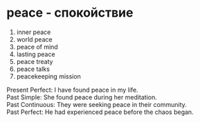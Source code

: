# peace - спокойствие

1. inner peace
2. world peace
3. peace of mind
4. lasting peace
5. peace treaty
6. peace talks
7. peacekeeping mission

Present Perfect: I have found peace in my life.  
Past Simple: She found peace during her meditation.  
Past Continuous: They were seeking peace in their community.  
Past Perfect: He had experienced peace before the chaos began.
